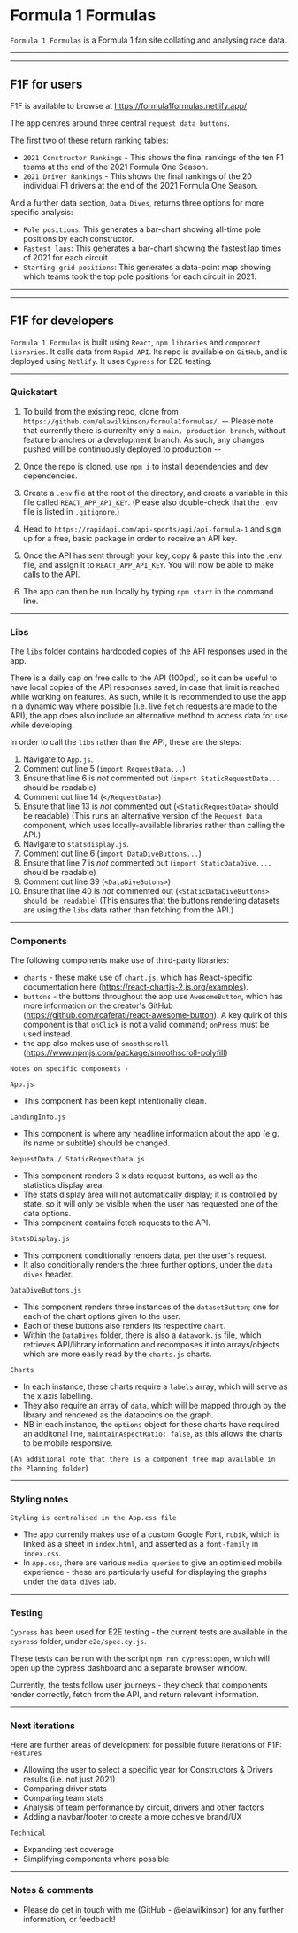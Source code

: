 # Formula 1 Formulas
`Formula 1 Formulas` is a Formula 1 fan site collating and analysing race data.

-----
-----

## F1F for users
F1F is available to browse at https://formula1formulas.netlify.app/

The app centres around three central `request data buttons`. 

The first two of these return ranking tables:
- `2021 Constructor Rankings` - This shows the final rankings of the ten F1 teams at the end of the 2021 Formula One Season.
- `2021 Driver Rankings` - This shows the final rankings of the 20 individual F1 drivers at the end of the 2021 Formula One Season.

And a further data section, `Data Dives`, returns three options for more specific analysis:
- `Pole positions`: This generates a bar-chart showing all-time pole positions by each constructor. 
- `Fastest laps`: This generates a bar-chart showing the fastest lap times of 2021 for each circuit. 
- `Starting grid positions`: This generates a data-point map showing which teams took the top pole positions for each circuit in 2021. 

-----
-----

## F1F for developers
`Formula 1 Formulas` is built using `React`, `npm libraries` and `component libraries`.
It calls data from `Rapid API`.
Its repo is available on `GitHub`, and is deployed using `Netlify`.
It uses `Cypress` for E2E testing.

-----

### Quickstart
1) To build from the existing repo, clone from `https://github.com/elawilkinson/formula1formulas/`.
 -- Please note that currently there is currenlty only a `main, production branch`, without feature branches or a development branch. As such, any changes pushed will be continuously deployed to production -- 

2) Once the repo is cloned, use `npm i` to install dependencies and dev dependencies. 

3) Create a `.env` file at the root of the directory, and create a variable in this file called `REACT_APP_API_KEY`. (Please also double-check that the `.env` file is listed in `.gitignore`.)

4) Head to `https://rapidapi.com/api-sports/api/api-formula-1` and sign up for a free, basic package in order to receive an API key.

5) Once the API has sent through your key, copy & paste this into the .env file, and assign it to `REACT_APP_API_KEY`. You will now be able to make calls to the API.

6) The app can then be run locally by typing `npm start` in the command line. 

-----

### Libs 
The `libs` folder contains hardcoded copies of the API responses used in the app. 

There is a daily cap on free calls to the API (100pd), so it can be useful to have local copies of the API responses saved, in case that limit is reached while working on features. As such, while it is recommended to use the app in a dynamic way where possible (i.e. live `fetch` requests are made to the API), the app does also include an alternative method to access data for use while developing. 

In order to call the `libs` rather than the API, these are the steps: 

1) Navigate to `App.js`.
2) Comment out line 5 (`import RequestData...`)
3) Ensure that line 6 is *not* commented out (`import StaticRequestData...` should be readable)
4) Comment out line 14 (`</RequestData>`)
5) Ensure that line 13 is *not* commented out (`<StaticRequestData>` should be readable)
(This runs an alternative version of the `Request Data` component, which uses locally-available libraries rather than calling the API.)
6) Navigate to `statsdisplay.js`.
7) Comment out line 6 (`import DataDiveButtons...`)
8) Ensure that line 7 is *not* commented out (`import StaticDataDive....` should be readable)
9) Comment out line 39 (`<DataDiveButons>`)
10) Ensure that line 40 is *not* commented out (`<StaticDataDiveButtons> should be readable`)
(This ensures that the buttons rendering datasets are using the `libs` data rather than fetching from the API.)

-----

### Components
The following components make use of third-party libraries:
- `charts` - these make use of `chart.js`, which has React-specific documentation here (https://react-chartjs-2.js.org/examples).
- `buttons` - the buttons throughout the app use `AwesomeButton`, which has more information on the creator's GitHub (https://github.com/rcaferati/react-awesome-button). A key quirk of this component is that `onClick` is not a valid command; `onPress` must be used instead.
- the app also makes use of `smoothscroll` (https://www.npmjs.com/package/smoothscroll-polyfill)

`Notes on specific components - `

`App.js`
- This component has been kept intentionally clean.

`LandingInfo.js`
- This component is where any headline information about the app (e.g. its name or subtitle) should be changed.

`RequestData / StaticRequestData.js`
- This component renders 3 x data request buttons, as well as the statistics display area.
- The stats display area will not automatically display; it is controlled by state, so it will only be visible when the user has requested one of the data options.
- This component contains fetch requests to the API.

`StatsDisplay.js`
- This component conditionally renders data, per the user's request.
- It also conditionally renders the three further options, under the `data dives` header.

`DataDiveButtons.js`
- This component renders three instances of the `datasetButton`; one for each of the chart options given to the user. 
- Each of these buttons also renders its respective `chart`.
- Within the `DataDives` folder, there is also a `datawork.js` file, which retrieves API/library information and recomposes it into arrays/objects which are more easily read by the `charts.js` charts. 

`Charts`
- In each instance, these charts require a `labels` array, which will serve as the x axis labelling.
- They also require an array of `data`, which will be mapped through by the library and rendered as the datapoints on the graph. 
- NB in each instance, the `options` object for these charts have required an additonal line, `maintainAspectRatio: false`, as this allows the charts to be mobile responsive.  

`(An additional note that there is a component tree map available in the Planning folder`)

-----

### Styling notes
`Styling is centralised in the App.css file`
- The app currently makes use of a custom Google Font, `rubik`, which is linked as a sheet in `index.html`, and asserted as a `font-family` in `index.css`.
- In `App.css`, there are various `media queries` to give an optimised mobile experience - these are particularly useful for displaying the graphs under the `data dives` tab. 

-----

### Testing
`Cypress` has been used for E2E testing - the current tests are available in the `cypress` folder, under `e2e/spec.cy.js`.

These tests can be run with the script `npm run cypress:open`, which will open up the cypress dashboard and a separate browser window.

Currently, the tests follow user journeys - they check that components render correctly, fetch from the API, and return relevant information. 


-----

### Next iterations
Here are further areas of development for possible future iterations of F1F:
`Features`
- Allowing the user to select a specific year for Constructors & Drivers results (i.e. not just 2021)
- Comparing driver stats
- Comparing team stats
- Analysis of team performance by circuit, drivers and other factors
- Adding a navbar/footer to create a more cohesive brand/UX

`Technical`
- Expanding test coverage
- Simplifying components where possible

-----

### Notes & comments
- Please do get in touch with me (GitHub - @elawilkinson) for any further information, or feedback!
